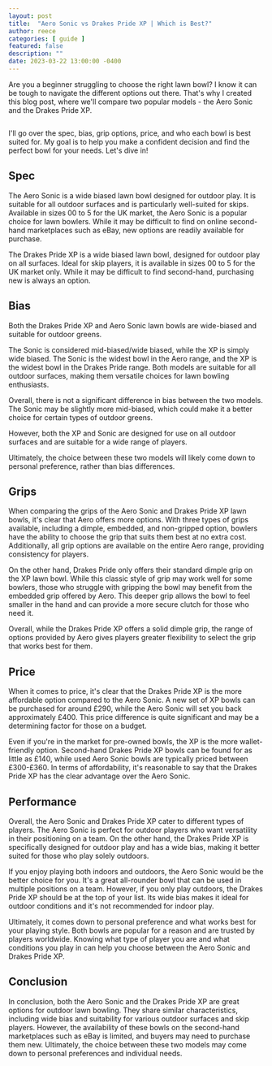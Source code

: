 ```yaml
---
layout: post
title:  "Aero Sonic vs Drakes Pride XP | Which is Best?"
author: reece
categories: [ guide ]
featured: false
description: ""
date: 2023-03-22 13:00:00 -0400
---
```

    

<!-- wp:paragraph -->
<p xmlns="http://www.w3.org/1999/xhtml">Are you a beginner struggling to choose the right lawn bowl? I know it can be tough to navigate the different options out there. That's why I created this blog post, where we'll compare two popular models - the Aero Sonic and the Drakes Pride XP. </p>
<!-- /wp:paragraph -->

<!-- wp:image {"id":1919,"sizeSlug":"large","linkDestination":"none"} -->
<figure class="wp-block-image size-large"><img src="/img/posts/aero-sonic-vs-drakes-pride-xp-1024x576.jpg" alt="" class="wp-image-1919"/></figure>
<!-- /wp:image -->

<!-- wp:paragraph -->
<p>I'll go over the spec, bias, grip options, price, and who each bowl is best suited for. My goal is to help you make a confident decision and find the perfect bowl for your needs. Let's dive in!</p>
<!-- /wp:paragraph -->

<!-- wp:heading -->
<h2>Spec</h2>
<!-- /wp:heading -->

<!-- wp:block {"ref":2735} /-->

<!-- wp:paragraph -->
<p>The Aero Sonic is a wide biased lawn bowl designed for outdoor play. It is suitable for all outdoor surfaces and is particularly well-suited for skips. Available in sizes 00 to 5 for the UK market, the Aero Sonic is a popular choice for lawn bowlers. While it may be difficult to find on online second-hand marketplaces such as eBay, new options are readily available for purchase.</p>
<!-- /wp:paragraph -->

<!-- wp:block {"ref":2697} /-->

<!-- wp:paragraph -->
<p>The Drakes Pride XP is a wide biased lawn bowl, designed for outdoor play on all surfaces. Ideal for skip players, it is available in sizes 00 to 5 for the UK market only. While it may be difficult to find second-hand, purchasing new is always an option.</p>
<!-- /wp:paragraph -->

<!-- wp:heading -->
<h2>Bias</h2>
<!-- /wp:heading -->

<!-- wp:paragraph -->
<p>Both the Drakes Pride XP and Aero Sonic lawn bowls are wide-biased and suitable for outdoor greens. </p>
<!-- /wp:paragraph -->

<!-- wp:block {"ref":2833} /-->

<!-- wp:paragraph -->
<p>The Sonic is considered mid-biased/wide biased, while the XP is simply wide biased. The Sonic is the widest bowl in the Aero range, and the XP is the widest bowl in the Drakes Pride range. Both models are suitable for all outdoor surfaces, making them versatile choices for lawn bowling enthusiasts.</p>
<!-- /wp:paragraph -->

<!-- wp:paragraph -->
<p>Overall, there is not a significant difference in bias between the two models. The Sonic may be slightly more mid-biased, which could make it a better choice for certain types of outdoor greens. </p>
<!-- /wp:paragraph -->

<!-- wp:block {"ref":2801} /-->

<!-- wp:paragraph -->
<p>However, both the XP and Sonic are designed for use on all outdoor surfaces and are suitable for a wide range of players. </p>
<!-- /wp:paragraph -->

<!-- wp:paragraph -->
<p>Ultimately, the choice between these two models will likely come down to personal preference, rather than bias differences.</p>
<!-- /wp:paragraph -->

<!-- wp:heading -->
<h2>Grips</h2>
<!-- /wp:heading -->

<!-- wp:paragraph -->
<p>When comparing the grips of the Aero Sonic and Drakes Pride XP lawn bowls, it's clear that Aero offers more options. With three types of grips available, including a dimple, embedded, and non-gripped option, bowlers have the ability to choose the grip that suits them best at no extra cost. Additionally, all grip options are available on the entire Aero range, providing consistency for players.</p>
<!-- /wp:paragraph -->

<!-- wp:paragraph -->
<p>On the other hand, Drakes Pride only offers their standard dimple grip on the XP lawn bowl. While this classic style of grip may work well for some bowlers, those who struggle with gripping the bowl may benefit from the embedded grip offered by Aero. This deeper grip allows the bowl to feel smaller in the hand and can provide a more secure clutch for those who need it.</p>
<!-- /wp:paragraph -->

<!-- wp:paragraph -->
<p>Overall, while the Drakes Pride XP offers a solid dimple grip, the range of options provided by Aero gives players greater flexibility to select the grip that works best for them.</p>
<!-- /wp:paragraph -->

<!-- wp:heading -->
<h2>Price</h2>
<!-- /wp:heading -->

<!-- wp:paragraph -->
<p>When it comes to price, it's clear that the Drakes Pride XP is the more affordable option compared to the Aero Sonic. A new set of XP bowls can be purchased for around £290, while the Aero Sonic will set you back approximately £400. This price difference is quite significant and may be a determining factor for those on a budget.</p>
<!-- /wp:paragraph -->

<!-- wp:paragraph -->
<p>Even if you're in the market for pre-owned bowls, the XP is the more wallet-friendly option. Second-hand Drakes Pride XP bowls can be found for as little as £140, while used Aero Sonic bowls are typically priced between £300-£360. In terms of affordability, it's reasonable to say that the Drakes Pride XP has the clear advantage over the Aero Sonic.</p>
<!-- /wp:paragraph -->

<!-- wp:heading -->
<h2>Performance</h2>
<!-- /wp:heading -->

<!-- wp:paragraph -->
<p>Overall, the Aero Sonic and Drakes Pride XP cater to different types of players. The Aero Sonic is perfect for outdoor players who want versatility in their positioning on a team. On the other hand, the Drakes Pride XP is specifically designed for outdoor play and has a wide bias, making it better suited for those who play solely outdoors.</p>
<!-- /wp:paragraph -->

<!-- wp:paragraph -->
<p>If you enjoy playing both indoors and outdoors, the Aero Sonic would be the better choice for you. It's a great all-rounder bowl that can be used in multiple positions on a team. However, if you only play outdoors, the Drakes Pride XP should be at the top of your list. Its wide bias makes it ideal for outdoor conditions and it's not recommended for indoor play.</p>
<!-- /wp:paragraph -->

<!-- wp:paragraph -->
<p>Ultimately, it comes down to personal preference and what works best for your playing style. Both bowls are popular for a reason and are trusted by players worldwide. Knowing what type of player you are and what conditions you play in can help you choose between the Aero Sonic and Drakes Pride XP.</p>
<!-- /wp:paragraph -->

<!-- wp:heading -->
<h2>Conclusion</h2>
<!-- /wp:heading -->

<!-- wp:paragraph -->
<p>In conclusion, both the Aero Sonic and the Drakes Pride XP are great options for outdoor lawn bowling. They share similar characteristics, including wide bias and suitability for various outdoor surfaces and skip players. However, the availability of these bowls on the second-hand marketplaces such as eBay is limited, and buyers may need to purchase them new. Ultimately, the choice between these two models may come down to personal preferences and individual needs.</p>
<!-- /wp:paragraph -->
    